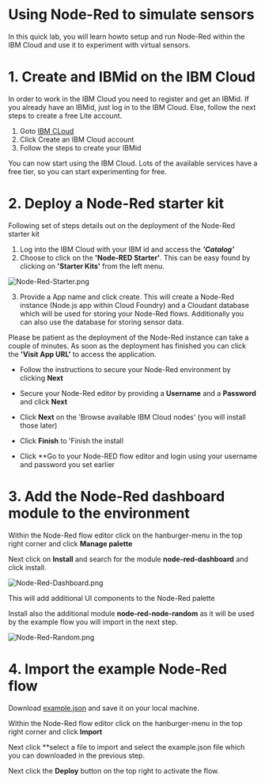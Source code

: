 # Using Node-Red to simulate sensors

In this quick lab, you will learn howto setup and run Node-Red within the IBM Cloud and use it to experiment with virtual sensors.

# 1. Create and IBMid on the IBM Cloud

In order to work in the IBM Cloud you need to register and get an IBMid. 
If you already have an IBMid, just log in to the IBM Cloud. Else, follow the next steps to create a free Lite account.

1. Goto [IBM CLoud](https://ibm.biz/becode_liege)
2. Click Create an IBM Cloud account
3. Follow the steps to create your IBMid

You can now start using the IBM Cloud. Lots of the available services have a free tier, so you can start experimenting for free.

# 2. Deploy a Node-Red starter kit

Following set of steps details out on the deployment of the Node-Red starter kit

1. Log into the IBM Cloud with your IBM id and access the ***'Catalog'***
2. Choose to click on the **'Node-RED Starter'**. This can be easy found by clicking on **'Starter Kits'** from the left menu.

![Node-Red-Starter.png](https://github.com/yvesdebeer/IoT-Workshop-2019/blob/master/images/Node-Red-Starter.png)

3. Provide a App name and click create. This will create a Node-Red instance (Node.js app within Cloud Foundry) and a Cloudant database which will be used for storing your Node-Red flows. Additionally you can also use the database for storing sensor data.

Please be patient as the deployment of the Node-Red instance can take a couple of minutes.
As soon as the deployment has finished you can click the **'Visit App URL'** to access the application.

- Follow the instructions to secure your Node-Red environment by clicking **Next**

- Secure your Node-Red editor by providing a **Username** and a **Password** and click **Next**

- Click **Next** on the 'Browse available IBM Cloud nodes' (you will install those later)

- Click **Finish** to 'Finish the install

- Click **Go to your Node-RED flow editor and login using your username and password you set earlier

# 3. Add the Node-Red dashboard module to the environment

Within the Node-Red flow editor click on the hanburger-menu in the top right corner and click **Manage palette**

Next click on **Install** and search for the module **node-red-dashboard** and click install.

![Node-Red-Dashboard.png](https://github.com/yvesdebeer/IoT-Workshop-2019/blob/master/images/Node-Red-Dashboard.png)

This will add additional UI components to the Node-Red palette

Install also the additional module **node-red-node-random** as it will be used by the example flow you will import in the next step.

![Node-Red-Random.png](https://github.com/yvesdebeer/IoT-Workshop-2019/blob/master/images/Node-Red-Random.png)

# 4. Import the example Node-Red flow

Download [example.json](https://raw.githubusercontent.com/yvesdebeer/IoT-Workshop-2019/master/example.json) and save it on your local machine.

Within the Node-Red flow editor click on the hanburger-menu in the top right corner and click **Import**

Next click **select a file to import and select the example.json file which you can downloaded in the previous step.

Next click the **Deploy** button on the top right to activate the flow.


